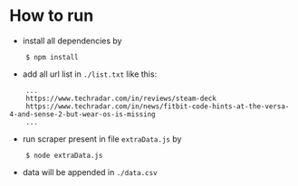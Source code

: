 # How to run
+ install all dependencies by
```
    $ npm install
```
+ add all url list in `./list.txt` like this:
```
    ...
    https://www.techradar.com/in/reviews/steam-deck
    https://www.techradar.com/in/news/fitbit-code-hints-at-the-versa-4-and-sense-2-but-wear-os-is-missing
    ...
```
+ run scraper present in file `extraData.js` by
```
    $ node extraData.js
```
+ data will be appended in `./data.csv`